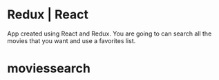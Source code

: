 # Redux | React 

App created using React and Redux.
You are going to can search all the movies that you want and use a favorites list.

# moviessearch



